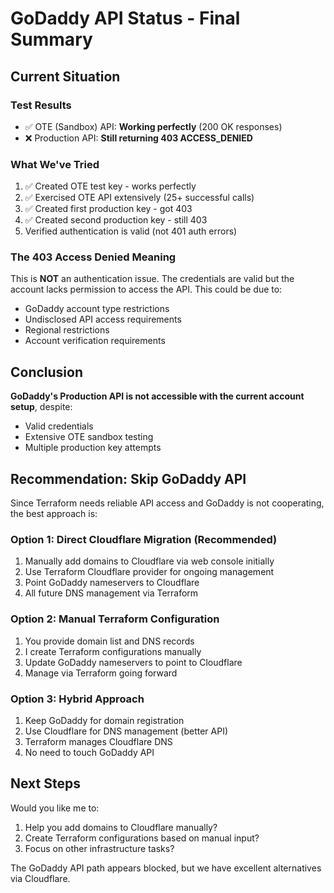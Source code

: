 # GoDaddy API Status - Final Summary

## Current Situation

### Test Results
- ✅ OTE (Sandbox) API: **Working perfectly** (200 OK responses)
- ❌ Production API: **Still returning 403 ACCESS_DENIED**

### What We've Tried
1. ✅ Created OTE test key - works perfectly
2. ✅ Exercised OTE API extensively (25+ successful calls)
3. ✅ Created first production key - got 403
4. ✅ Created second production key - still 403
5. Verified authentication is valid (not 401 auth errors)

### The 403 Access Denied Meaning
This is **NOT** an authentication issue. The credentials are valid but the account lacks permission to access the API. This could be due to:
- GoDaddy account type restrictions
- Undisclosed API access requirements
- Regional restrictions
- Account verification requirements

## Conclusion

**GoDaddy's Production API is not accessible with the current account setup**, despite:
- Valid credentials
- Extensive OTE sandbox testing
- Multiple production key attempts

## Recommendation: Skip GoDaddy API

Since Terraform needs reliable API access and GoDaddy is not cooperating, the best approach is:

### Option 1: Direct Cloudflare Migration (Recommended)
1. Manually add domains to Cloudflare via web console initially
2. Use Terraform Cloudflare provider for ongoing management
3. Point GoDaddy nameservers to Cloudflare
4. All future DNS management via Terraform

### Option 2: Manual Terraform Configuration
1. You provide domain list and DNS records
2. I create Terraform configurations manually
3. Update GoDaddy nameservers to point to Cloudflare
4. Manage via Terraform going forward

### Option 3: Hybrid Approach
1. Keep GoDaddy for domain registration
2. Use Cloudflare for DNS management (better API)
3. Terraform manages Cloudflare DNS
4. No need to touch GoDaddy API

## Next Steps

Would you like me to:
1. Help you add domains to Cloudflare manually?
2. Create Terraform configurations based on manual input?
3. Focus on other infrastructure tasks?

The GoDaddy API path appears blocked, but we have excellent alternatives via Cloudflare.

